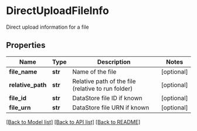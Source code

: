 # DirectUploadFileInfo

Direct upload information for a file

## Properties
Name | Type | Description | Notes
------------ | ------------- | ------------- | -------------
**file_name** | **str** | Name of the file | [optional] 
**relative_path** | **str** | Relative path of the file (relative to run folder) | [optional] 
**file_id** | **str** | DataStore file ID if known | [optional] 
**file_urn** | **str** | DataStore file URN if known | [optional] 

[[Back to Model list]](../README.md#documentation-for-models) [[Back to API list]](../README.md#documentation-for-api-endpoints) [[Back to README]](../README.md)


